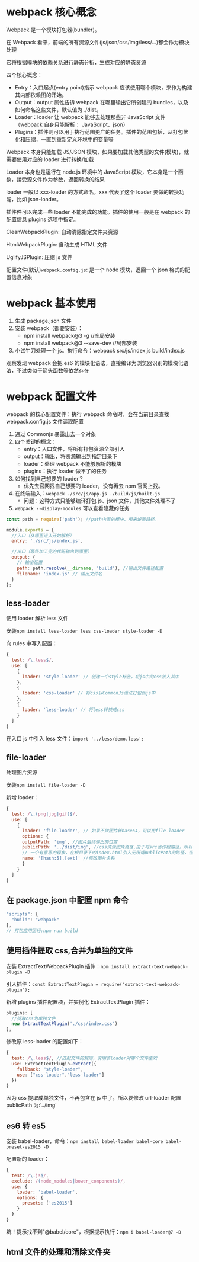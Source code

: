 # webpack 核心概念

Webpack 是一个模块打包器(bundler)。

在 Webpack 看来，前端的所有资源文件(js/json/css/img/less/...)都会作为模块处理

它将根据模块的依赖关系进行静态分析，生成对应的静态资源

四个核心概念：

- Entry：入口起点(entry point)指示 webpack 应该使用哪个模块，来作为构建其内部依赖图的开始。
- Output：output 属性告诉 webpack 在哪里输出它所创建的 bundles，以及如何命名这些文件，默认值为 ./dist。
- Loader：loader 让 webpack 能够去处理那些非 JavaScript 文件（webpack 自身只能解析： JavaScript、json）
- Plugins：插件则可以用于执行范围更广的任务。插件的范围包括，从打包优化和压缩，一直到重新定义环境中的变量等

Webpack 本身只能加载 JS/JSON 模块，如果要加载其他类型的文件(模块)，就需要使用对应的 loader 进行转换/加载

Loader 本身也是运行在 node.js 环境中的 JavaScript 模块，它本身是一个函数，接受源文件作为参数，返回转换的结果

loader 一般以 xxx-loader 的方式命名，xxx 代表了这个 loader 要做的转换功能，比如 json-loader。

插件件可以完成一些 loader 不能完成的功能。插件的使用一般是在 webpack 的配置信息 plugins 选项中指定。

CleanWebpackPlugin: 自动清除指定文件夹资源

HtmlWebpackPlugin: 自动生成 HTML 文件

UglifyJSPlugin: 压缩 js 文件

配置文件(默认)`webpack.config.js`: 是一个 node 模块，返回一个 json 格式的配置信息对象

# webpack 基本使用

1. 生成 package.json 文件
2. 安装 webpack（都要安装）：
   - npm install webpack@3 -g //全局安装
   - npm install webpack@3 --save-dev //局部安装
3. 小试牛刀处理一个 js。执行命令：webpack src/js/index.js build/index.js

观察发现 webpack 会把 es6 的模块化语法，直接编译为浏览器识别的模块化语法，不过类似于箭头函数等依然存在

# webpack 配置文件

webpack 的核心配置文件：执行 webpack 命令时，会在当前目录查找 webpack.config.js 文件读取配置

1. 通过 Commonjs 暴露出去一个对象
2. 四个关键的概念：
   - entry：入口文件，将所有打包资源全部引入
   - output：输出，将资源输出到指定目录下
   - loader：处理 webpack 不能够解析的模块
   - plugins：执行 loader 做不了的任务
3. 如何找到自己想要的 loader？
   - 优先去官网找自己想要的 loader，没有再去 npm 官网上找。
4. 在终端输入：`webpack ./src/js/app.js ./build/js/built.js`
   - 问题：这种方式只能够编译打包 js、json 文件，其他文件处理不了
5. `webpack --display-modules` 可以查看隐藏的任务

```js
const path = require('path'); //path内置的模块，用来设置路径。

module.exports = {
  //入口（从哪里进入开始解析）
  entry: './src/js/index.js',

  //出口（最终加工完的代码输出到哪里）
  output: {
    // 输出配置
    path: path.resolve(__dirname, 'build'), //输出文件路径配置
    filename: 'index.js' // 输出文件名
  }
};
```

## less-loader

使用 loader 解析 less 文件

安装`npm install less-loader less css-loader style-loader -D`

向 rules 中写入配置：

```js
{
  test: /\.less$/,
  use: [
    {
      loader: 'style-loader' // 创建一个style标签，将js中的css放入其中
    },
    {
      loader: 'css-loader' // 将css以CommonJs语法打包到js中
    },
    {
      loader: 'less-loader' // 将less转换成css
    }
  ]
}
```

在入口 js 中引入 less 文件：`import '../less/demo.less';`

## file-loader

处理图片资源

安装`npm install file-loader -D`

新增 loader：

```js
{
  test: /\.(png|jpg|gif)$/,
  use: [
    {
      loader: 'file-loader', // 如果不做图片转base64，可以用file-loader
      options: {
      outputPath: 'img', //图片最终输出的位置
      publicPath: '../dist/img', //css资源图片路径,由于将src当作根路径，所以需要翻出去。
      // 一个有意思的现象，在根目录下的index.html引入无所谓publicPath的路径，但是src下的index.html不一样
      name: '[hash:5].[ext]' //修改图片名称
      }
    }
  ]
}
```

## 在 package.json 中配置 npm 命令

```js
"scripts": {
  "build": "webpack"
},
// 打包应用运行:npm run build
```

## 使用插件提取 css,合并为单独的文件

安装 ExtractTextWebpackPlugin 插件：`npm install extract-text-webpack-plugin -D`

引入插件：`const ExtractTextPlugin = require("extract-text-webpack-plugin");`

新增 plugins 插件配置项，并实例化 ExtractTextPlugin 插件：

```js
plugins: [
  //提取css为单独文件
  new ExtractTextPlugin('./css/index.css')
];
```

修改原 less-loader 的配置如下：

```js
{
  test: /\.less$/, //匹配文件的规则，说明该loader对哪个文件生效
  use: ExtractTextPlugin.extract({
    fallback: "style-loader",
    use: ["css-loader","less-loader"]
  })
}
```

因为 css 提取成单独文件，不再包含在 js 中了，所以要修改 url-loader 配置 publicPath 为:'../img'

## es6 转 es5

安装 babel-loader，命令：`npm install babel-loader babel-core babel-preset-es2015 -D`

配置新的 loader：

```js
{
  test: /\.js$/,
  exclude: /(node_modules|bower_components)/,
  use: {
    loader: 'babel-loader',
    options: {
      presets: ['es2015']
    }
  }
}
```

坑！提示找不到"@babel/core"，根据提示执行：`npm i babel-loader@7 -D`

## html 文件的处理和清除文件夹

